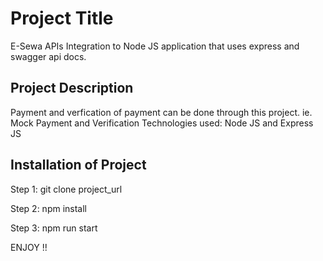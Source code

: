 # Project Title

E-Sewa APIs Integration to Node JS application that uses express and swagger api docs.

## Project Description

Payment and verfication of payment can be done through this project.
ie. Mock Payment and Verification
Technologies used:
Node JS and Express JS

## Installation of Project

Step 1: git clone project_url

Step 2: npm install

Step 3: npm run start


ENJOY !! 
